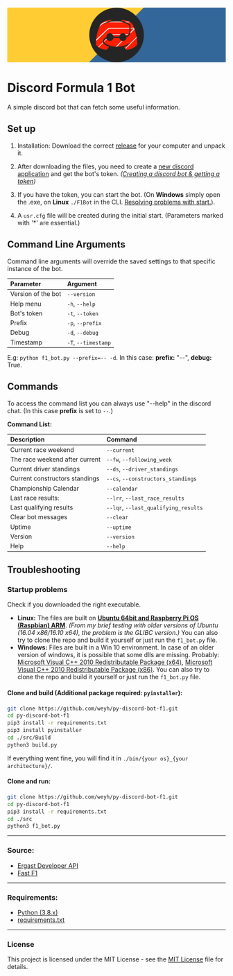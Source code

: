 ![wide logo](static/logo.png)

# Discord Formula 1 Bot

A simple discord bot that can fetch some useful information.

## Set up

1. Installation: Download the correct [release](https://github.com/weyh/py-discord-bot-f1/releases/latest) for your computer and unpack it.

2. After downloading the files, you need to create a [new discord application](https://discordapp.com/developers/applications/) and get the bot's token. *([Creating a discord bot & getting a token](https://github.com/reactiflux/discord-irc/wiki/Creating-a-discord-bot-&-getting-a-token))*

3. If you have the token, you can start the bot. (On **Windows** simply open the .exe, on **Linux** `./F1Bot` in the CLI. [Resolving problems with start.](#startup-problems)).

4. A `usr.cfg` file will be created during the initial start. (Parameters marked with '\*' are essential.)

## Command Line Arguments

Command line arguments will override the saved settings to that specific instance of the bot.

| Parameter          | Argument            |
| :----------------- | :------------------ |
| Version of the bot | `--version`         |
| Help menu          | `-h`, `--help`      |
| Bot's token        | `-t`, `--token`     |
| Prefix             | `-p`, `--prefix`    |
| Debug              | `-d`, `--debug`     |
| Timestamp          | `-T`, `--timestamp` |

E.g: `python f1_bot.py --prefix=-- -d`. In this case: **prefix:** "--", **debug:** True.

## Commands

To access the command list you can always use "--help" in the discord chat. (In this case **prefix** is set to `--`.)

**Command List:**

| Description                    | Command                              |
| :----------------------------- | :----------------------------------- |
| Current race weekend           | `--current`                          |
| The race weekend after current | `--fw`, `--following_week`           |
| Current driver standings       | `--ds`, `--driver_standings`         |
| Current constructors standings | `--cs`, `--constructors_standings`   |
| Championship Calendar          | `--calendar`                         |
| Last race results:             | `--lrr`, `--last_race_results`       |
| Last qualifying results        | `--lqr`, `--last_qualifying_results` |
| Clear bot messages             | `--clear`                            |
| Uptime                         | `--uptime`                           |
| Version                        | `--version`                          |
| Help                           | `--help`                             |

## Troubleshooting

### Startup problems

Check if you downloaded the right executable.

- **Linux:** The files are built on **[Ubuntu 64bit and Raspberry Pi OS (Raspbian) ARM](static/linux.png)**. *(From my brief testing with older versions of Ubuntu (16.04 x86/16.10 x64), the problem is the GLIBC version.)* You can also try to clone the repo and build it yourself or just run the `f1_bot.py` file.
- **Windows:** Files are built in a Win 10  environment. In case of an older version of windows, it is possible that some dlls are missing. Probably: [Microsoft Visual C++ 2010 Redistributable Package (x64)](https://www.microsoft.com/en-us/download/details.aspx?id=14632), [Microsoft Visual C++ 2010 Redistributable Package (x86)](https://www.microsoft.com/en-us/download/details.aspx?id=5555). You can also try to clone the repo and build it yourself or just run the `f1_bot.py` file.

#### Clone and build (Additional package required: `pyinstaller`):

```bash
git clone https://github.com/weyh/py-discord-bot-f1.git
cd py-discord-bot-f1
pip3 install -r requirements.txt
pip3 install pyinstaller
cd ./src/Build
python3 build.py
```

If everything went fine, you will find it in `./bin/{your os}_{your architecture}/`.

#### Clone and run:

```bash
git clone https://github.com/weyh/py-discord-bot-f1.git
cd py-discord-bot-f1
pip3 install -r requirements.txt
cd ./src
python3 f1_bot.py
```

---

### Source:

- [Ergast Developer API](http://ergast.com/mrd/)
- [Fast F1](https://theoehrly.github.io/Fast-F1/)

---

### Requirements:

- [Python (3.8.x)](https://www.python.org)
- [requirements.txt](requirements.txt)

---

### License
This project is licensed under the MIT License - see the [MIT License](LICENSE) file for details.
